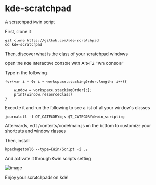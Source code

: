 # kde-scratchpad
A scratchpad kwin script

First, clone it

```
git clone https://github.com/kde-scratchpad
cd kde-scratchpad
```

Then, discover what is the class of your scratchpad windows

open the kde interactive console with Alt+F2 "wm console"

Type in the following

```
for(var i = 0; i < workspace.stackingOrder.length; i++){

    window = workspace.stackingOrder[i];
    print(window.resourceClass)
}
```
Execute it and run the following to see a list of all your window's classes

```
journalctl -f QT_CATEGORY=js QT_CATEGORY=kwin_scripting
```

Afterwards, edit /contents/code/main.js on the bottom to customize your shortcuts and window classes

Then, install

```
kpackagetool6 --type=KWin/Script -i ./
```

And activate it through Kwin scripts setting

![image](https://github.com/user-attachments/assets/ec87813e-f861-48ea-802b-7b5aafab8ece)

Enjoy your scratchpads on kde!
